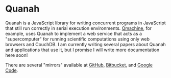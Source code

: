 Quanah
======

Quanah is a JavaScript library for writing concurrent programs in JavaScript
that still run correctly in serial execution environments.
[Qmachine](http://qmachine.org), for example, uses Quanah to implement a web
service that acts as a "supercomputer" for running scientific computations
using only web browsers and CouchDB. I am currently writing several papers
about Quanah and applications that use it, but I promise I will write more
documentation here soon!

There are several "mirrors" available at
[GitHub](https://github.com/wilkinson/quanah),
[Bitbucket](https://bitbucket.org/wilkinson/quanah), and
[Google Code](https://quanah.googlecode.com).

